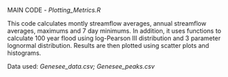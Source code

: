 MAIN CODE - *Plotting_Metrics.R*

This code calculates montly streamflow averages, annual streamflow averages, maximums and 7 day minimums. In addition, it uses functions to calculate 100 year flood using log-Pearson III distribution and 
3 parameter lognormal distribution. Results are then plotted using scatter plots and histograms.

Data used: *Genesee_data.csv; Genesee_peaks.csv*
